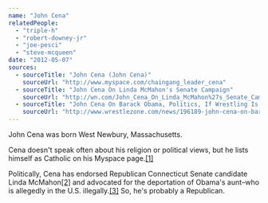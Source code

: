 ```yaml
---
name: "John Cena"
relatedPeople:
  - "triple-h"
  - "robert-downey-jr"
  - "joe-pesci"
  - "steve-mcqueen"
date: "2012-05-07"
sources:
  - sourceTitle: "John Cena (John Cena)"
    sourceUrl: "http://www.myspace.com/chaingang_leader_cena"
  - sourceTitle: "John Cena On Linda McMahon's Senate Campaign"
    sourceUrl: "http://wn.com/John_Cena_On_Linda_McMahon%27s_Senate_Campaign"
  - sourceTitle: "John Cena On Barack Obama, Politics, If Wrestling Is Real"
    sourceUrl: "http://www.wrestlezone.com/news/196189-john-cena-on-barack-obama-politics-if-wrestling-is-real"
---
```


John Cena was born West Newbury, Massachusetts.

Cena doesn't speak often about his religion or political views, but he lists himself as Catholic on his Myspace page.<a class="source-citation" href="#http://www.myspace.com/chaingang_leader_cena" title="John Cena (John Cena)">[1]</a>

Politically, Cena has endorsed Republican Connecticut Senate candidate Linda McMahon<a class="source-citation" href="#http://wn.com/John_Cena_On_Linda_McMahon%27s_Senate_Campaign" title="John Cena On Linda McMahon&apos;s Senate Campaign">[2]</a> and advocated for the deportation of Obama's aunt–who is allegedly in the U.S. illegally.<a class="source-citation" href="#http://www.wrestlezone.com/news/196189-john-cena-on-barack-obama-politics-if-wrestling-is-real" title="John Cena On Barack Obama, Politics, If Wrestling Is Real">[3]</a> So, he's probably a Republican.